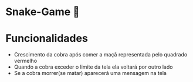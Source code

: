 # Snake-Game 🐍

# Funcionalidades 
- Crescimento da cobra após comer a maçã representada pelo quadrado vermelho 
- Quando a cobra exceder o limite da tela ela voltará por outro lado 
- Se a cobra morrer(se matar) aparecerá uma mensagem na tela

